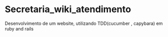 # Secretaria_wiki_atendimento
Desenvolvimento de um website, utilizando TDD(cucumber , capybara) em ruby and rails

